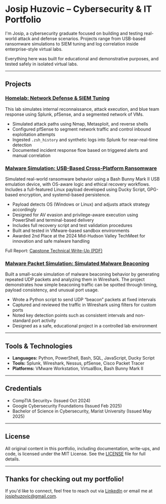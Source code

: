 # Josip Huzovic – Cybersecurity & IT Portfolio

I'm Josip, a cybersecurity graduate focused on building and testing real-world attack and defense scenarios. Projects range from USB-based ransomware simulations to SIEM tuning and log correlation inside enterprise-style virtual labs.

Everything here was built for educational and demonstrative purposes, and tested safely in isolated virtual labs.

---
## Projects

### [Homelab: Network Defense & SIEM Tuning](./Homelab%20Project)
This lab simulates internal reconnaissance, attack execution, and blue team response using Splunk, pfSense, and a segmented network of VMs.
- Simulated attack paths using Nmap, Metasploit, and reverse shells
- Configured pfSense to segment network traffic and control inbound exploitation attempts
- Ingested `.zsh_history` and synthetic logs into Splunk for near-real-time detection
- Documented incident response flow based on triggered alerts and manual correlation

### [Malware Simulation: USB-Based Cross-Platform Ransomware](./Malware%20USB%20Simulation)
Simulated real-world ransomware behavior using a Bash Bunny Mark II USB emulation device, with OS-aware logic and ethical recovery workflows. Includes a full-featured Linux payload developed using Ducky Script, GPG-based encryption, and systemd-based persistence.
- Payload detects OS (Windows or Linux) and adjusts attack strategy accordingly
- Designed for AV evasion and privilege-aware execution using PowerShell and terminal-based delivery
- Includes full recovery script and test validation procedures
- Built and tested in VMware-based sandbox environments
- Awarded 2nd Place at the 2024 Mid-Hudson Valley TechMeet for innovation and safe malware handling

Full Report: [Capstone Technical Write-Up (PDF)](./Malware%20USB%20Simulation/Cybersecurity_Capstone_Bash_Bunny_Project.pdf)

### [Malware Packet Simulation: Simulated Malware Beaconing](./Malware%20Packet%20Simulation)
Built a small-scale simulation of malware beaconing behavior by generating repeated UDP packets and analyzing them in Wireshark. The project demonstrates how simple beaconing traffic can be spotted through timing, payload consistency, and unusual port usage.  
- Wrote a Python script to send UDP “beacon” packets at fixed intervals  
- Captured and reviewed the traffic in Wireshark using filters for custom ports  
- Noted key detection points such as consistent intervals and non-standard port activity  
- Designed as a safe, educational project in a controlled lab environment  


---
## Tools & Technologies
- **Languages:** Python, PowerShell, Bash, SQL, JavaScript, Ducky Script
- **Tools:** Splunk, Wireshark, Nessus, pfSense, Cisco Packet Tracer
- **Platforms:** VMware Workstation, VirtualBox, Bash Bunny Mark II

---
## Credentials
- CompTIA Security+ (Issued Oct 2024)
- Google Cybersecurity Foundations (Issued Feb 2025)
- Bachelor of Science in Cybersecurity, Marist University (Issued May 2025)

---
## License
All original content in this portfolio, including documentation, write-ups, and code, is licensed under the MIT License.
See the [LICENSE](./LICENSE) file for full details.

---
## Thanks for checking out my portfolio!
If you'd like to connect, feel free to reach out via [LinkedIn](https://www.linkedin.com/in/josip-huzovic/) or email me at josiphuzovic@gmail.com.
